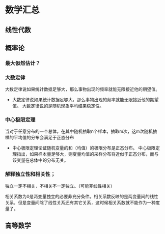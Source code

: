 # 数学汇总



## 线性代数











## 概率论

### 最大似然估计？



### 大数定律

大数定律说如果统计数据足够大，那么事物出现的频率就能无限接近他的期望值。

- 大数定律说如果统计数据足够大，那么事物出现的频率就能无限接近他的期望值。
    大数定律说的是随机现象平均结果稳定性。



### 中心极限定理

当对于任意分布的一个总体，在其中随机抽取n个样本，抽取m次，这m次随机抽样的平均值的分布会满足于正态分布

- 中心极限定理论证随机变量的和（均值）的极限分布是正态分布。
    中心极限定理指出，如果样本量足够大，则变量均值的采样分布将近似于正态分布，而与该变量在总体中的分布无关。







### 解释独立性和相关性；

独立一定不相关，不相关不一定独立。（可能非线性相关）

相关系数为0是两变量独立的必要非充分条件。相关系数反映的是两变量间的线性关系，但是变量间除了线性关系还有其它关系，这时候相关系数就不能作为一种度量了。



## 高等数学



